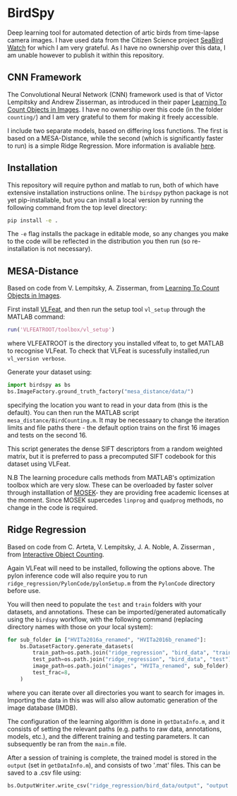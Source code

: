 # BirdSpy

Deep learning tool for automated detection of artic birds from time-lapse camera images. I have used data from the Citizen Science project [SeaBird Watch](https://www.zooniverse.org/projects/penguintom79/seabirdwatch) for which I am very grateful. As I have no ownership over this data, I am unable however to publish it within this repository.

## CNN Framework

The Convolutional Neural Network (CNN) framework used is that of Victor Lempitsky and Andrew Zisserman, as introduced in their paper [Learning To Count Objects in Images](https://www.robots.ox.ac.uk/~vgg/publications/2010/Lempitsky10b/). I have no ownership over this code (in the folder `counting/`) and I am very grateful to them for making it freely accessible.

I include two separate models, based on differing loss functions. The first is based on a MESA-Distance, while the second (which is significantly faster to run) is a simple Ridge Regression. More information is avaliable [here](https://www.robots.ox.ac.uk/~vgg/research/counting/index.html).

## Installation

This repository will require python and matlab to run, both of which have extensive installation instructions online. The `birdspy` python package is not yet pip-installable, but you can install a local version by running the following command from the top level directory:

```bash
pip install -e .
```

The `-e` flag installs the package in editable mode, so any changes you make to the code will be reflected in the distribution you then run (so re-installation is not necessary).

## MESA-Distance

Based on code from V. Lempitsky, A. Zisserman, from [Learning To Count Objects in Images](http://www.robots.ox.ac.uk/~vgg/research/counting/index.html).

First install [VLFeat](https://www.vlfeat.org/), and then run the setup tool `vl_setup` through the MATLAB command:

```matlab
run('VLFEATROOT/toolbox/vl_setup')
```

where VLFEATROOT is the directory you installed vlfeat to, to get MATLAB to recognise VLFeat. To check that VLFeat is sucessfully installed,run `vl_version verbose`.

Generate your dataset using:

```python
import birdspy as bs
bs.ImageFactory.ground_truth_factory("mesa_distance/data/")
```

specifying the location you want to read in your data from (this is the default). You can then run the MATLAB script `mesa_distance/BirdCounting.m`. It may be necessaary to change the iteration limits and file paths there - the default option trains on the first 16 images and tests on the second 16.

This script generates the dense SIFT descriptors from a random weighted matrix, but it is preferred to pass a precomputed SIFT codebook for this dataset using VLFeat.

N.B The learning procedure calls methods from MATLAB's optimization toolbox which are very slow. These can be overloaded by faster solver through installlation of [MOSEK](www.mosek.com)- they are providing free academic licenses at the moment. Since MOSEK supercedes `linprog` and `quadprog` methods, no change in the code is required.

## Ridge Regression

Based on code from C. Arteta, V. Lempitsky, J. A. Noble, A. Zisserman , from [Interactive Object Counting](https://www.robots.ox.ac.uk/~vgg/publications/2014/Arteta14/).

Again VLFeat will need to be installed, following the options above. The pylon inference code will also require you to run `ridge_regression/PylonCode/pylonSetup.m` from the `PylonCode` directory before use.

You will then need to populate the `test` and `train` folders with your datasets, and annotations. These can be imported/generated automatically using the `birdspy` workflow, with the following command (replacing directory names with those on your local system):

```python
for sub_folder in ["HVITa2016a_renamed", "HVITa2016b_renamed"]:
    bs.DatasetFactory.generate_datasets(
        train_path=os.path.join("ridge_regression", "bird_data", "train"),
        test_path=os.path.join("ridge_regression", "bird_data", "test"),
        image_path=os.path.join("images", "HVITa_renamed", sub_folder),
        test_frac=8,
    )
```

where you can iterate over all directories you want to search for images in. Importing the data in this was will also allow automatic generation of the image database (IMDB).

The configuration of the learning algorithm is done in `getDataInfo.m`, and it consists of setting the relevant paths (e.g. paths to raw data, annotations, models, etc.), and the different training and testing parameters. It can subsequently be ran from the `main.m` file.

After a session of training is complete, the trained model is stored in the `output` (set in `getDataInfo.m`), and consists of two '.mat' files. This can be saved to a .csv file using:

```python
bs.OutputWriter.write_csv("ridge_regression/bird_data/output", "output.csv")
```
